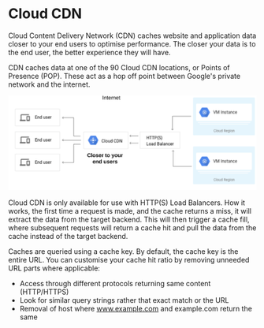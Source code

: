 # Cloud CDN

Cloud Content Delivery Network (CDN) caches website and application data closer
to your end users to optimise performance. The closer your data is to the end
user, the better experience they will have.

CDN caches data at one of the 90 Cloud CDN locations, or Points of Presence (POP).
These act as a hop off point between Google's private network and the internet.

![CDN](./assets/011-cdn.png)

Cloud CDN is only available for use with HTTP(S) Load Balancers. How it works,
the first time a request is made, and the cache returns a miss, it will extract
the data from the target backend. This will then trigger a cache fill, where 
subsequent requests will return a cache hit and pull the data from the cache 
instead of the target backend.

Caches are queried using a cache key. By default, the cache key is the entire 
URL. You can customise your cache hit ratio by removing unneeded URL parts where 
applicable:
  * Access through different protocols returning same content (HTTP/HTTPS)
  * Look for similar query strings rather that exact match or the URL
  * Removal of host where www.example.com and example.com return the same
